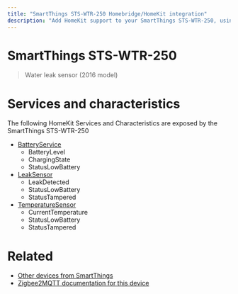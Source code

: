 ```yaml
---
title: "SmartThings STS-WTR-250 Homebridge/HomeKit integration"
description: "Add HomeKit support to your SmartThings STS-WTR-250, using Homebridge, Zigbee2MQTT and homebridge-z2m."
---
```

<!---
This file has been GENERATED using src/docgen/docgen.ts
DO NOT EDIT THIS FILE MANUALLY!
-->
# SmartThings STS-WTR-250
> Water leak sensor (2016 model)


# Services and characteristics
The following HomeKit Services and Characteristics are exposed by
the SmartThings STS-WTR-250

* [BatteryService](../../battery.md)
  * BatteryLevel
  * ChargingState
  * StatusLowBattery
* [LeakSensor](../../sensors.md)
  * LeakDetected
  * StatusLowBattery
  * StatusTampered
* [TemperatureSensor](../../sensors.md)
  * CurrentTemperature
  * StatusLowBattery
  * StatusTampered


# Related
* [Other devices from SmartThings](../index.md#smartthings)
* [Zigbee2MQTT documentation for this device](https://www.zigbee2mqtt.io/devices/STS-WTR-250.html)